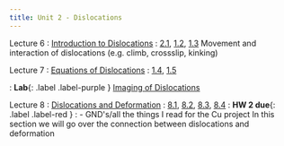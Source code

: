 ```yaml
---
title: Unit 2 - Dislocations
---
```


Lecture 6
: [Introduction to Dislocations](#)
  : [2.1](#), [1.2](#), [1.3](#)
Movement and interaction of dislocations (e.g. climb, crossslip, kinking)

Lecture 7
: [Equations of Dislocations](#)
  : [1.4](#), [1.5](#)


: **Lab**{: .label .label-purple } [Imaging of Dislocations](#)

Lecture 8
: [Dislocations and Deformation](#)
  : [8.1](#), [8.2](#), [8.3](#), [8.4](#)
: **HW 2 due**{: .label .label-red }
: - GND's/all the things I read for the Cu project
In this section we will go over the connection between dislocations and deformation

